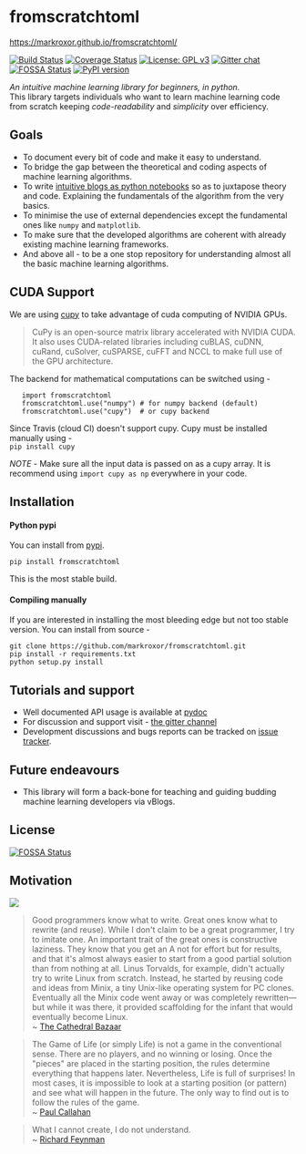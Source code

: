 # fromscratchtoml
https://markroxor.github.io/fromscratchtoml/

[![Build Status](https://travis-ci.org/markroxor/fromscratchtoml.svg?branch=master)](https://travis-ci.org/markroxor/fromscratchtoml)
[![Coverage Status](https://coveralls.io/repos/github/markroxor/fromscratchtoml/badge.svg?branch=master)](https://coveralls.io/github/markroxor/fromscratchtoml?branch=master)
[![License: GPL v3](https://img.shields.io/badge/License-GPL%20v3-blue.svg)](https://www.gnu.org/licenses/gpl-3.0)
[![Gitter chat](https://badges.gitter.im/gitterHQ/gitter.png)](https://gitter.im/jellAIfish/from-scratch-to-ml)
[![FOSSA Status](https://app.fossa.io/api/projects/git%2Bgithub.com%2Fmarkroxor%2Ffromscratchtoml.svg?type=shield)](https://app.fossa.io/projects/git%2Bgithub.com%2Fmarkroxor%2Ffromscratchtoml?ref=badge_shield)
[![PyPI version](https://badge.fury.io/py/fromscratchtoml.svg)](https://badge.fury.io/py/fromscratchtoml)


*An intuitive machine learning library for beginners, in python.*  
This library targets individuals who want to learn machine learning code from scratch keeping _code-readability_ and _simplicity_ over efficiency.

## Goals
 - To document every bit of code and make it easy to understand.
 - To bridge the gap between the theoretical and coding aspects of machine learning algorithms.
 - To write [intuitive blogs as python notebooks](https://markroxor.github.io/fromscratchtoml/showroom/) so as to juxtapose theory and code. Explaining the fundamentals of the algorithm from the very basics.  
 - To minimise the use of external dependencies except the fundamental ones like `numpy` and `matplotlib`.
 - To make sure that the developed algorithms are coherent with already existing machine learning frameworks.
 - And above all - to be a one stop repository for understanding almost all the basic machine learning algorithms.

## CUDA Support
We are using [cupy](https://cupy.chainer.org/) to take advantage of cuda computing of NVIDIA GPUs.
> CuPy is an open-source matrix library accelerated with NVIDIA CUDA. It also uses CUDA-related libraries including cuBLAS, cuDNN, cuRand, cuSolver, cuSPARSE, cuFFT and NCCL to make full use of the GPU architecture.

The backend for mathematical computations can be switched using -   
```python3
   import fromscratchtoml
   fromscratchtoml.use("numpy") # for numpy backend (default)
   fromscratchtoml.use("cupy")  # or cupy backend
```
Since Travis (cloud CI) doesn't support cupy. Cupy must be installed manually using -   
`pip install cupy`

_NOTE_ - Make sure all the input data is passed on as a cupy array. It is recommend using `import cupy as np` everywhere in your code.

## Installation
#### Python pypi <a name="pypi"></a>
You can install from [pypi](https://pypi.org/project/fromscratchtoml/).

    pip install fromscratchtoml

This is the most stable build.


#### Compiling manually <a name="manual"></a>
If you are interested in installing the most bleeding edge but not too stable version. You can install
from source -  


    git clone https://github.com/markroxor/fromscratchtoml.git
    pip install -r requirements.txt  
    python setup.py install

## Tutorials and support
* Well documented API usage is available at [pydoc](https://www.pydoc.io/pypi/fromscratchtoml-0.0.1/)
* For discussion and support visit - [the gitter channel](https://gitter.im/markroxor/from-scratch-to-ml)
* Development discussions and bugs reports can be tracked on [issue tracker](https://github.com/markroxor/fromscratchtoml/issues).

## Future endeavours
* This library will form a back-bone for teaching and guiding budding machine learning developers via vBlogs.


## License
[![FOSSA Status](https://app.fossa.io/api/projects/git%2Bgithub.com%2Fmarkroxor%2Ffromscratchtoml.svg?type=large)](https://app.fossa.io/projects/git%2Bgithub.com%2Fmarkroxor%2Ffromscratchtoml?ref=badge_large)

## Motivation

![](https://imgs.xkcd.com/comics/tasks.png)   
> Good programmers know what to write. Great ones know what to rewrite (and reuse).
While I don't claim to be a great programmer, I try to imitate one. An important trait of the great ones is constructive laziness. They know that you get an A not for effort but for results, and that it's almost always easier to start from a good partial solution than from nothing at all.
Linus Torvalds, for example, didn't actually try to write Linux from scratch. Instead, he started by reusing code and ideas from Minix, a tiny Unix-like operating system for PC clones. Eventually all the Minix code went away or was completely rewritten—but while it was there, it provided scaffolding for the infant that would eventually become Linux.  
~ [The Cathedral Bazaar](http://www.catb.org/esr/writings/cathedral-bazaar/cathedral-bazaar/ar01s02.html)

> The Game of Life (or simply Life) is not a game in the conventional sense. There
are no players, and no winning or losing. Once the "pieces" are placed in the
starting position, the rules determine everything that happens later.
Nevertheless, Life is full of surprises! In most cases, it is impossible to look
at a starting position (or pattern) and see what will happen in the future. The
only way to find out is to follow the rules of the game.  
~ [Paul Callahan](http://www.math.com/students/wonders/life/life.html)

> What I cannot create, I do not understand.  
~ [Richard Feynman](https://en.wikiquote.org/wiki/Richard_Feynman)
